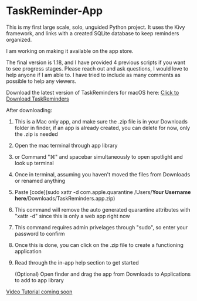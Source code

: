 # TaskReminder-App
This is my first large scale, solo, unguided Python project. It uses the Kivy framework, and links with a created SQLite database to keep reminders organized.

I am working on making it available on the app store.

The final version is 1.18, and I have provided 4 previous scripts if you want to see progress stages. Please reach out and ask questions, I would love to help anyone if I am able to. I have tried to include as many comments as possible to help any viewers.

Download the latest version of TaskReminders for macOS here:
[Click to Download TaskReminders](https://github.com/atimmeny27/TaskReminder-App/releases/latest/download/TaskReminders.app.zip)


After downloading:

1. This is a Mac only app, and make sure the .zip file is in your Downloads folder in finder, if an app is already created, you can delete for now, only the .zip is needed
   
2. Open the mac terminal through app library
3. or Command "⌘" and spacebar simultaneously to open spotlight and look up terminal
   
4. Once in terminal, assuming you haven't moved the files from Downloads or renamed anything


6. Paste [code](sudo xattr -d com.apple.quarantine /Users/**Your Username here**/Downloads/TaskReminders.app.zip)
7. This command will remove the auto generated quarantine attributes with "xattr -d" since this is only a web app right now
8. This command requires admin privelages through "sudo", so enter your password to confirm
9. Once this is done, you can click on the .zip file to create a functioning application
10. Read through the in-app help section to get started
   
    (Optional) Open finder and drag the app from Downloads to Applications to add to app library

[Video Tutorial coming soon]()
